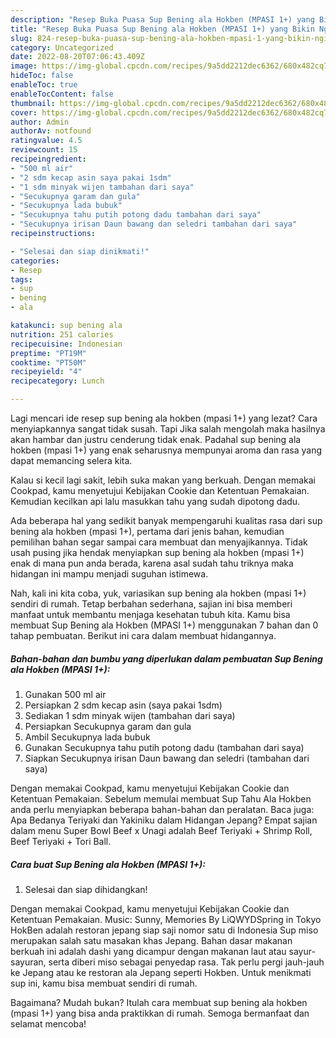 ```yaml
---
description: "Resep Buka Puasa Sup Bening ala Hokben (MPASI 1+) yang Bikin Ngiler"
title: "Resep Buka Puasa Sup Bening ala Hokben (MPASI 1+) yang Bikin Ngiler"
slug: 824-resep-buka-puasa-sup-bening-ala-hokben-mpasi-1-yang-bikin-ngiler
category: Uncategorized
date: 2022-08-20T07:06:43.409Z
image: https://img-global.cpcdn.com/recipes/9a5dd2212dec6362/680x482cq70/sup-bening-ala-hokben-mpasi-1-foto-resep-utama.jpg
hideToc: false
enableToc: true
enableTocContent: false
thumbnail: https://img-global.cpcdn.com/recipes/9a5dd2212dec6362/680x482cq70/sup-bening-ala-hokben-mpasi-1-foto-resep-utama.jpg
cover: https://img-global.cpcdn.com/recipes/9a5dd2212dec6362/680x482cq70/sup-bening-ala-hokben-mpasi-1-foto-resep-utama.jpg
author: Admin
authorAv: notfound
ratingvalue: 4.5
reviewcount: 15
recipeingredient:
- "500 ml air"
- "2 sdm kecap asin saya pakai 1sdm"
- "1 sdm minyak wijen tambahan dari saya"
- "Secukupnya garam dan gula"
- "Secukupnya lada bubuk"
- "Secukupnya tahu putih potong dadu tambahan dari saya"
- "Secukupnya irisan Daun bawang dan seledri tambahan dari saya"
recipeinstructions:

- "Selesai dan siap dinikmati!"
categories:
- Resep
tags:
- sup
- bening
- ala

katakunci: sup bening ala 
nutrition: 251 calories
recipecuisine: Indonesian
preptime: "PT19M"
cooktime: "PT50M"
recipeyield: "4"
recipecategory: Lunch

---
```



Lagi mencari ide resep sup bening ala hokben (mpasi 1+) yang lezat? Cara menyiapkannya sangat tidak susah. Tapi Jika salah mengolah maka hasilnya akan hambar dan justru cenderung tidak enak. Padahal sup bening ala hokben (mpasi 1+) yang enak seharusnya mempunyai aroma dan rasa yang dapat memancing selera kita.


Kalau si kecil lagi sakit, lebih suka makan yang berkuah. Dengan memakai Cookpad, kamu menyetujui Kebijakan Cookie dan Ketentuan Pemakaian. Kemudian kecilkan api lalu masukkan tahu yang sudah dipotong dadu.

Ada beberapa hal yang sedikit banyak mempengaruhi kualitas rasa dari sup bening ala hokben (mpasi 1+), pertama dari jenis bahan, kemudian pemilihan bahan segar sampai cara membuat dan menyajikannya. Tidak usah pusing jika hendak menyiapkan sup bening ala hokben (mpasi 1+) enak di mana pun anda berada, karena asal sudah tahu triknya maka hidangan ini mampu menjadi suguhan istimewa.


Nah, kali ini kita coba, yuk, variasikan sup bening ala hokben (mpasi 1+) sendiri di rumah. Tetap berbahan sederhana, sajian ini bisa memberi manfaat untuk membantu menjaga kesehatan tubuh kita. Kamu bisa membuat Sup Bening ala Hokben (MPASI 1+) menggunakan 7 bahan dan 0 tahap pembuatan. Berikut ini cara dalam membuat hidangannya.

<!--inarticleads1-->

##### Bahan-bahan dan bumbu yang diperlukan dalam pembuatan Sup Bening ala Hokben (MPASI 1+):

1. Gunakan 500 ml air
1. Persiapkan 2 sdm kecap asin (saya pakai 1sdm)
1. Sediakan 1 sdm minyak wijen (tambahan dari saya)
1. Persiapkan Secukupnya garam dan gula
1. Ambil Secukupnya lada bubuk
1. Gunakan Secukupnya tahu putih potong dadu (tambahan dari saya)
1. Siapkan Secukupnya irisan Daun bawang dan seledri (tambahan dari saya)


Dengan memakai Cookpad, kamu menyetujui Kebijakan Cookie dan Ketentuan Pemakaian. Sebelum memulai membuat Sup Tahu Ala Hokben anda perlu menyiapkan beberapa bahan-bahan dan peralatan. Baca juga: Apa Bedanya Teriyaki dan Yakiniku dalam Hidangan Jepang? Empat sajian dalam menu Super Bowl Beef x Unagi adalah Beef Teriyaki + Shrimp Roll, Beef Teriyaki + Tori Ball. 

<!--inarticleads2-->

##### Cara buat Sup Bening ala Hokben (MPASI 1+):


1. Selesai dan siap dihidangkan!

Dengan memakai Cookpad, kamu menyetujui Kebijakan Cookie dan Ketentuan Pemakaian. Music: Sunny, Memories By LiQWYDSpring in Tokyo HokBen adalah restoran jepang siap saji nomor satu di Indonesia Sup miso merupakan salah satu masakan khas Jepang. Bahan dasar makanan berkuah ini adalah dashi yang dicampur dengan makanan laut atau sayur-sayuran, serta diberi miso sebagai penyedap rasa. Tak perlu pergi jauh-jauh ke Jepang atau ke restoran ala Jepang seperti Hokben. Untuk menikmati sup ini, kamu bisa membuat sendiri di rumah. 

Bagaimana? Mudah bukan? Itulah cara membuat sup bening ala hokben (mpasi 1+) yang bisa anda praktikkan di rumah. Semoga bermanfaat dan selamat mencoba!
